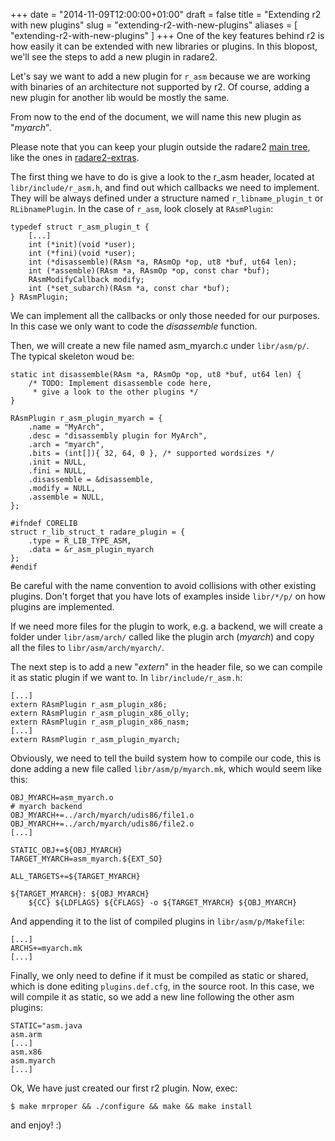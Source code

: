 +++
date = "2014-11-09T12:00:00+01:00"
draft = false
title = "Extending r2 with new plugins"
slug = "extending-r2-with-new-plugins"
aliases = [
	"extending-r2-with-new-plugins"
]
+++
One of the key features behind r2 is how easily it can be extended with new libraries or plugins. In this blopost, we'll see the steps to add a new plugin in radare2.

Let's say we want to add a new plugin for `r_asm` because we are working with binaries of an architecture not supported by r2. Of course, adding a new plugin for another lib would be mostly the same.

From now to the end of the document, we will name this new plugin as "*myarch*".

Please note that you can keep your plugin outside the radare2 [main tree]( https://github.com/radare/radare2 ), like the ones in [radare2-extras]( https://github.com/radare/radare2-extras ).

The first thing we have to do is give a look to the r_asm header, located at `libr/include/r_asm.h`, and find out which callbacks we need to implement. They will be always defined under a structure named `r_libname_plugin_t` or `RLibnamePlugin`. In the case of `r_asm`, look closely at `RAsmPlugin`:
```
typedef struct r_asm_plugin_t {
	[...]
	int (*init)(void *user);
	int (*fini)(void *user);
	int (*disassemble)(RAsm *a, RAsmOp *op, ut8 *buf, ut64 len);
	int (*assemble)(RAsm *a, RAsmOp *op, const char *buf);
	RAsmModifyCallback modify;
	int (*set_subarch)(RAsm *a, const char *buf);
} RAsmPlugin;
```

We can implement all the callbacks or only those needed for our purposes. In this case we only want to code the *disassemble* function.

Then, we will create a new file named asm_myarch.c under `libr/asm/p/`. The typical skeleton woud be:
```
static int disassemble(RAsm *a, RAsmOp *op, ut8 *buf, ut64 len) {
	/* TODO: Implement disassemble code here,
     * give a look to the other plugins */
}

RAsmPlugin r_asm_plugin_myarch = {
	.name = "MyArch",
	.desc = "disassembly plugin for MyArch",
	.arch = "myarch",
	.bits = (int[]){ 32, 64, 0 }, /* supported wordsizes */
	.init = NULL,
	.fini = NULL,
	.disassemble = &disassemble,
	.modify = NULL,
	.assemble = NULL,
};

#ifndef CORELIB
struct r_lib_struct_t radare_plugin = {
	.type = R_LIB_TYPE_ASM,
	.data = &r_asm_plugin_myarch
};
#endif
```

Be careful with the name convention to avoid collisions with other existing plugins. Don't forget that you have lots of examples inside `libr/*/p/` on how plugins are implemented.

If we need more files for the plugin to work, e.g. a backend, we will create a folder under `libr/asm/arch/` called like the plugin arch (*myarch*) and copy all the files to `libr/asm/arch/myarch/`.

The next step is to add a new "*extern*" in the header file, so we can compile it as static plugin if we want to. In `libr/include/r_asm.h`:
```
[...]
extern RAsmPlugin r_asm_plugin_x86;
extern RAsmPlugin r_asm_plugin_x86_olly;
extern RAsmPlugin r_asm_plugin_x86_nasm;
[...]
extern RAsmPlugin r_asm_plugin_myarch;
```

Obviously, we need to tell the build system how to compile our code, this is done adding a new file called `libr/asm/p/myarch.mk`, which would seem like this:
```
OBJ_MYARCH=asm_myarch.o
# myarch backend
OBJ_MYARCH+=../arch/myarch/udis86/file1.o
OBJ_MYARCH+=../arch/myarch/udis86/file2.o
[...]

STATIC_OBJ+=${OBJ_MYARCH}
TARGET_MYARCH=asm_myarch.${EXT_SO}

ALL_TARGETS+=${TARGET_MYARCH}

${TARGET_MYARCH}: ${OBJ_MYARCH}
	${CC} ${LDFLAGS} ${CFLAGS} -o ${TARGET_MYARCH} ${OBJ_MYARCH}
```

And appending it to the list of compiled plugins in `libr/asm/p/Makefile`:
```
[...]
ARCHS+=myarch.mk
[...]
```

Finally, we only need to define if it must be compiled as static or shared, which is done editing `plugins.def.cfg`, in the source root. In this case, we will compile it as static, so we add a new line following the other asm plugins:
```
STATIC="asm.java
asm.arm
[...]
asm.x86
asm.myarch
[...]
```
Ok, We have just created our first r2 plugin. Now, exec:
```
$ make mrproper && ./configure && make && make install
```
and enjoy! :)
